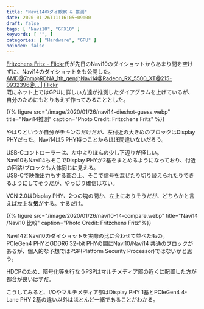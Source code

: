 ```yaml
---
title: "Navi14のダイ観察 & 推測"
date: 2020-01-26T11:16:05+09:00
draft: false
tags: [ "Navi10", "GFX10" ]
keywords: [ "", ]
categories: [ "Hardware", "GPU" ]
noindex: false
---
```


[Fritzchens Fritz - Flickr](https://www.flickr.com/photos/130561288@N04/)氏が先日のNavi10のダイショットからあまり間を空けずに、Navi14のダイショットをも公開した。  
[AMD@7nm@RDNA_1th_gen@Navi14@Radeon_RX_5500_XT@215-0932396@… | Flickr](https://www.flickr.com/photos/130561288@N04/49437016132/)  
既にネット上ではGPUに詳しい方達が推測したダイアグラムを上げているが、自分のためにもとりあえず作ってみることとした。  

{{% figure src="/image/2020/01/26/navi14-dieshot-guess.webp" title="Navi14推測" caption="Photo Credit: Fritzchens Fritz" %}}

やはりというか自分がチキンなだけだが、左付近の大きめのブロックはDisplay PHYだった。Navi14は5 PHY持つことからほぼ間違いないだろう。  

USB-Cコントローラーは、左中よりほんの少し下辺りが怪しい。  
Navi10もNavi14もそこでDisplay PHYが2基をまとめるようになっており、付近の回路/ブロックも大体同じに見える。  
USB-Cで映像出力もする都合上、そこで信号を混ぜたり切り替えられたりできるようにしてそうだが、やっぱり確信はない。  

VCN 2.0はDisplay PHY、2つの塊の間か、左上にありそうだが、どちらかと言えば左上な**気**がする。するだけ。  

{{% figure src="/image/2020/01/26/navi10-14-compare.webp" title="Navi14 /Navi10 比較" caption="Photo Credit: Fritzchens Fritz"%}}

Navi14とNavi10のダイショットを実際の比に合わせて並べたもの。  
PCIeGen4 PHYとGDDR6 32-bit PHYの間にNavi10/Navi14 共通のブロックがあるが、個人的な予想ではPSP(Platform Security Processor)ではないかと思う。  

HDCPのため、暗号化等を行なうPSPはマルチメディア部の近くに配置した方が都合が良いはずだ。  

こうしてみると、I/Oやマルチメディア部はDisplay PHY 1基とPCIeGen4 4-Lane PHY 2基の違い以外はほとんど一緒であることがわかる。  
